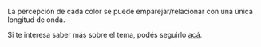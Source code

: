La percepción de cada color se puede emparejar/relacionar con una única longitud de onda.

Si te interesa saber más sobre el tema, podés seguirlo [acá](https://es.wikipedia.org/wiki/Espectro_visible#Colores_del_espectro).

